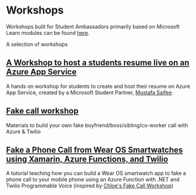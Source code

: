 # Workshops

Workshops built for Student Ambassadors primarily based on Microsoft Learn modules can be found [here](https://aka.ms/workshopomatic).

A selection of workshops

## [A Workshop to host a students resume live on an Azure App Service](https://www.linkedin.com/pulse/hosting-your-resume-microsoft-azure-code-deployment-github-saifee/)

A hands on workshop for students to create and host their resume on Azure App Service, created by a Microsoft Student Partner, [Mustafa Saifee](https://www.saifeemustafa.com).

## [Fake call workshop](https://github.com/ChloeCodesThings/FakeCallWorkshop)

Materials to build your own fake boyfriend/boss/sibling/co-worker call with Azure & Twilio

## [Fake a Phone Call from Wear OS Smartwatches using Xamarin, Azure Functions, and Twilio](https://dev.to/adityaoberai/fake-a-phone-call-from-wear-os-smartwatches-using-xamarin-azure-functions-and-twilio-2j56)

A tutorial teaching how you can build a Wear OS smartwatch app to fake a phone call to your mobile phone using an Azure Function with .NET and Twilio Programmable Voice (inspired by [Chloe's Fake Call Workshop](https://github.com/ChloeCodesThings/FakeCallWorkshop))
